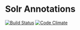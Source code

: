 # Solr Annotations

[![Build Status](https://travis-ci.com/refinery29/solr-annotations.svg?token=h3ZPfsxnTizHZjCgW4bJ)](https://travis-ci.com/refinery29/solr-annotations)
[![Code Climate](https://codeclimate.com/repos/568dd0a2d93bb40bf500149c/badges/c0b169c2c900660f434f/gpa.svg)](https://codeclimate.com/repos/568dd0a2d93bb40bf500149c/feed)
